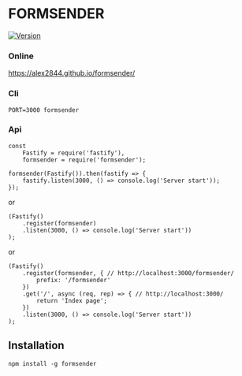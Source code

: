 # FORMSENDER

[![Version](https://img.shields.io/npm/v/formsender.svg)](https://www.npmjs.org/package/formsender)

### Online

https://alex2844.github.io/formsender/


### Cli
```
PORT=3000 formsender
```


### Api
```
const
	Fastify = require('fastify'),
	formsender = require('formsender');

formsender(Fastify()).then(fastify => {
	fastify.listen(3000, () => console.log('Server start'));
});
```
or
```
(Fastify()
	.register(formsender)
	.listen(3000, () => console.log('Server start'))
);
```
or
```
(Fastify()
	.register(formsender, { // http://localhost:3000/formsender/
		prefix: '/formsender'
	})
	.get('/', async (req, rep) => { // http://localhost:3000/
		return 'Index page';
	})
	.listen(3000, () => console.log('Server start'))
);
```

## Installation
```
npm install -g formsender
```
